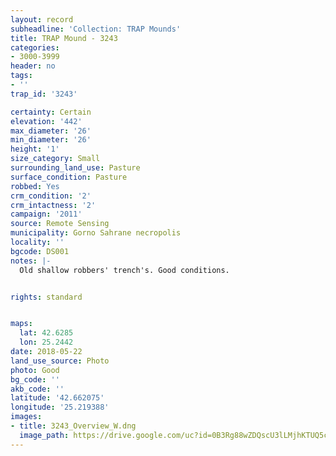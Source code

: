```yaml
---
layout: record
subheadline: 'Collection: TRAP Mounds'
title: TRAP Mound - 3243
categories:
- 3000-3999
header: no
tags:
- ''
trap_id: '3243'

certainty: Certain
elevation: '442'
max_diameter: '26'
min_diameter: '26'
height: '1'
size_category: Small
surrounding_land_use: Pasture
surface_condition: Pasture
robbed: Yes
crm_condition: '2'
crm_intactness: '2'
campaign: '2011'
source: Remote Sensing
municipality: Gorno Sahrane necropolis
locality: ''
bgcode: DS001
notes: |-
  Old shallow robbers' trench's. Good conditions.


rights: standard


maps:
  lat: 42.6285
  lon: 25.2442
date: 2018-05-22
land_use_source: Photo
photo: Good
bg_code: ''
akb_code: ''
latitude: '42.662075'
longitude: '25.219388'
images:
- title: 3243_Overview_W.dng
  image_path: https://drive.google.com/uc?id=0B3Rg88wZDQscU3lLMjhKTUQ5c1U
---
```

